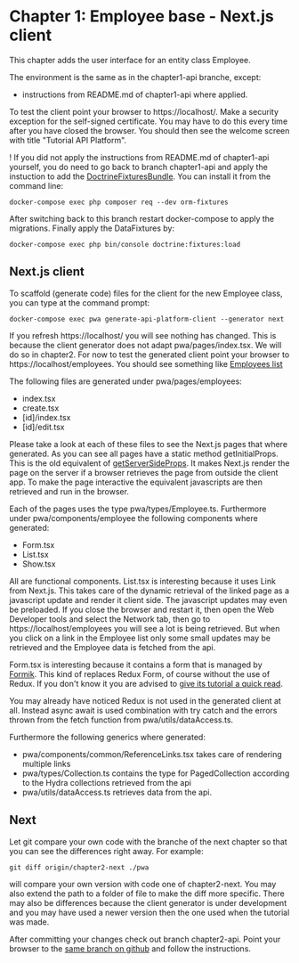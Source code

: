 Chapter 1: Employee base - Next.js client
=========================================

This chapter adds the user interface for an entity class Employee.

The environment is the same as in the chapter1-api branche, except:
- instructions from README.md of chapter1-api where applied.

To test the client point your browser to https://localhost/. Make a security exception for
the self-signed certificate. You may have to do this every time after you
have closed the browser. You should then see the welcome screen with title "Tutorial API Platform".

! If you did not apply the instructions from README.md of chapter1-api
yourself, you do need to go back to branch chapter1-api and apply
the instuction to add  the [DoctrineFixturesBundle](https://symfony.com/doc/current/bundles/DoctrineFixturesBundle/index.html).
You can install it from the command line:
```shell
docker-compose exec php composer req --dev orm-fixtures
```
After switching back to this branch restart docker-compose to apply the migrations.
Finally apply the DataFixtures by:
```shell
docker-compose exec php bin/console doctrine:fixtures:load
```

Next.js client<a name="Client"></a>
--------------
To scaffold (generate code) files for the client for the new Employee class, you can
type at the command prompt:

```shell
docker-compose exec pwa generate-api-platform-client --generator next
```

If you refresh https://localhost/ you will see nothing has changed.
This is because the client generator does not adapt pwa/pages/index.tsx. We will do so in chapter2.
For now to test the generated client point your browser to https://localhost/employees.
You should see something like [Employees list](resources/Employees.png)

The following files are generated under pwa/pages/employees:
- index.tsx
- create.tsx
- \[id\]/index.tsx
- \[id\]/edit.tsx

Please take a look at each of these files to see the Next.js pages
that where generated. As you can see all pages have a static method
getInitialProps. This is the old equivalent of [getServerSideProps](https://nextjs.org/docs/basic-features/data-fetching#getserversideprops-server-side-rendering). 
It makes Next.js render the page on the server if a browser retrieves the page 
from outside the client app. To make the page interactive
the equivalent javascripts are then retrieved and run in the browser.

Each of the pages uses the type pwa/types/Employee.ts. 
Furthermore under pwa/components/employee the following components where generated:
- Form.tsx
- List.tsx
- Show.tsx

All are functional components. List.tsx is interesting because it uses Link from Next.js. This takes care
of the dynamic retrieval of the linked page as a javascript update and render it client side. 
The javascript updates may even be preloaded. If you close the browser and restart it, then open the Web Developer tools 
and select the Network tab, then go to https://localhost/employees you will see a lot is being retrieved. 
But when you click on a link in the Employee list only some small updates may be retrieved and 
the Employee data is fetched from the api.

Form.tsx is interesting because it contains a form that is managed by [Formik](https://formik.org/). 
This kind of replaces Redux Form, of course without the use of Redux. 
If you don't know it you are advised to [give its tutorial a quick read](https://formik.org/docs/tutorial).

You may already have noticed Redux is not used in the generated client at all. 
Instead async await is used combination with try catch and the errors thrown from 
the fetch function from pwa/utils/dataAccess.ts. 

Furthermore the following generics where generated:
- pwa/components/common/ReferenceLinks.tsx takes care of rendering multiple links
- pwa/types/Collection.ts contains the type for PagedCollection according to the Hydra collections retrieved from the api
- pwa/utils/dataAccess.ts retrieves data from the api.

Next
----
Let git compare your own code with the branche of the next chapter
so that you can see the differences right away. For example:
```shell
git diff origin/chapter2-next ./pwa
```
will compare your own version with code one of chapter2-next. You may also extend the path
to a folder of file to make the diff more specific. There may also be differences because the 
client generator is under development and you may have used a newer version then the 
one used when the tutorial was made.

After committing your changes check out branch chapter2-api.
Point your browser to the [same branch on github](https://github.com/metaclass-nl/tutorial-api-platform/tree/chapter2-api)
and follow the instructions.
